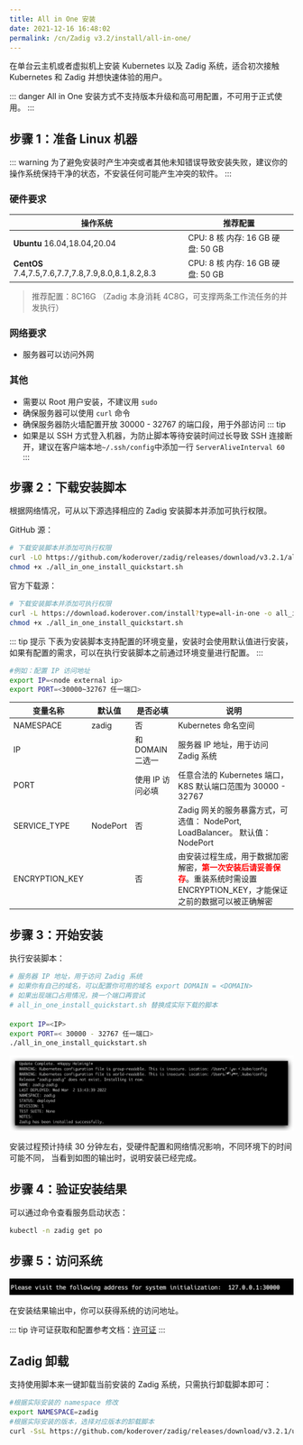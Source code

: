 ```yaml
---
title: All in One 安装
date: 2021-12-16 16:48:02
permalink: /cn/Zadig v3.2/install/all-in-one/
---
```


在单台云主机或者虚拟机上安装 Kubernetes 以及 Zadig 系统，适合初次接触 Kubernetes 和 Zadig 并想快速体验的用户。

::: danger
All in One 安装方式不支持版本升级和高可用配置，不可用于正式使用。
:::

## 步骤 1：准备 Linux 机器

::: warning
为了避免安装时产生冲突或者其他未知错误导致安装失败，建议你的操作系统保持干净的状态，不安装任何可能产生冲突的软件。
:::

### 硬件要求

|  操作系统                                               |  推荐配置                      |
| ------------------------------------------------------ | ---------------------------------|
| **Ubuntu** 16.04,18.04,20.04                           | CPU: 8 核  内存: 16 GB  硬盘: 50 GB |
| **CentOS** 7.4,7.5,7.6,7.7,7.8,7.9,8.0,8.1,8.2,8.3     | CPU: 8 核  内存: 16 GB  硬盘: 50 GB |

> 推荐配置：8C16G （Zadig 本身消耗 4C8G，可支撑两条工作流任务的并发执行）

### 网络要求
- 服务器可以访问外网

### 其他
- 需要以 Root 用户安装，不建议用 `sudo`
- 确保服务器可以使用 `curl` 命令
- 确保服务器防火墙配置开放 30000 - 32767 的端口段，用于外部访问
::: tip
- 如果是以 SSH 方式登入机器，为防止脚本等待安装时间过长导致 SSH 连接断开，建议在客户端本地`~/.ssh/config`中添加一行 `ServerAliveInterval 60`
:::

## 步骤 2：下载安装脚本

根据网络情况，可从以下源选择相应的 Zadig 安装脚本并添加可执行权限。

GitHub 源：

```bash
# 下载安装脚本并添加可执行权限
curl -LO https://github.com/koderover/zadig/releases/download/v3.2.1/all_in_one_install_quickstart.sh
chmod +x ./all_in_one_install_quickstart.sh
```

官方下载源：

```bash
# 下载安装脚本并添加可执行权限
curl -L https://download.koderover.com/install?type=all-in-one -o all_in_one_install_quickstart.sh
chmod +x ./all_in_one_install_quickstart.sh
```

::: tip 提示
下表为安装脚本支持配置的环境变量，安装时会使用默认值进行安装，如果有配置的需求，可以在执行安装脚本之前通过环境变量进行配置。
:::

```bash
#例如：配置 IP 访问地址
export IP=<node external ip>
export PORT=<30000~32767 任一端口>
```

| 变量名称                    | 默认值                       | 是否必填         | 说明                                                                                                   |
|-------------------------| ---------------------------- | ---              |------------------------------------------------------------------------------------------------------|
| NAMESPACE               | zadig                        | 否               | Kubernetes 命名空间                                                                                      |
| IP                      |                              | 和 DOMAIN 二选一 | 服务器 IP 地址，用于访问 Zadig 系统                                                                              |
| PORT                    |                              | 使用 IP 访问必填 | 任意合法的 Kubernetes 端口， K8S 默认端口范围为 30000 - 32767                                                              |
| SERVICE_TYPE            | NodePort                     | 否               | Zadig 网关的服务暴露方式，可选值： NodePort, LoadBalancer。 默认值： NodePort                                           |
| ENCRYPTION_KEY          |                              | 否               | 由安装过程生成，用于数据加密解密，<font color=#FF000 >**第一次安装后请妥善保存**</font>。重装系统时需设置 ENCRYPTION_KEY，才能保证之前的数据可以被正确解密 |

## 步骤 3：开始安装

执行安装脚本：

```bash
# 服务器 IP 地址，用于访问 Zadig 系统
# 如果你有自己的域名，可以配置你可用的域名 export DOMAIN = <DOMAIN>
# 如果出现端口占用情况，换一个端口再尝试
# all_in_one_install_quickstart.sh 替换成实际下载的脚本

export IP=<IP>
export PORT=< 30000 - 32767 任一端口>
./all_in_one_install_quickstart.sh
```

![预期安装结果](../../../_images/all_in_one_success.png)

安装过程预计持续 30 分钟左右，受硬件配置和网络情况影响，不同环境下的时间可能不同，
当看到如图的输出时，说明安装已经完成。
## 步骤 4：验证安装结果

可以通过命令查看服务启动状态：

```bash
kubectl -n zadig get po
```
## 步骤 5：访问系统

![预期安装结果](../../../_images/get_endpoint.png)

在安装结果输出中，你可以获得系统的访问地址。

::: tip
许可证获取和配置参考文档：[许可证](/cn/Zadig%20v3.2/enterprise-mgr/#许可证)
:::

## Zadig 卸载

支持使用脚本来一键卸载当前安装的 Zadig 系统，只需执行卸载脚本即可：

```bash
#根据实际安装的 namespace 修改
export NAMESPACE=zadig
#根据实际安装的版本，选择对应版本的卸载脚本
curl -SsL https://github.com/koderover/zadig/releases/download/v3.2.1/uninstall.sh |bash
```
